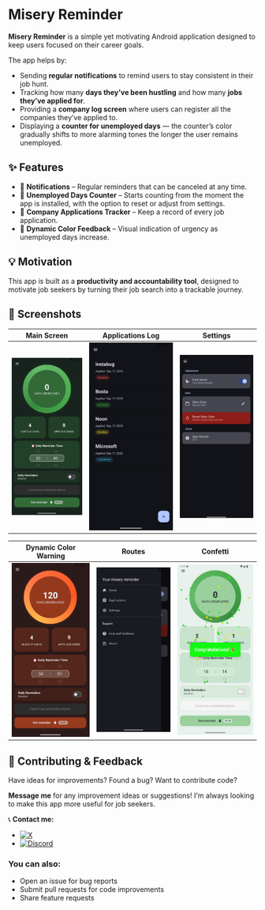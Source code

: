 # Misery Reminder  

**Misery Reminder** is a simple yet motivating Android application designed to keep users focused on their career goals.  

The app helps by:  
- Sending **regular notifications** to remind users to stay consistent in their job hunt.  
- Tracking how many **days they’ve been hustling** and how many **jobs they’ve applied for**.  
- Providing a **company log screen** where users can register all the companies they’ve applied to.  
- Displaying a **counter for unemployed days** — the counter’s color gradually shifts to more alarming tones the longer the user remains unemployed.  

## ✨ Features
- 🔔 **Notifications** – Regular reminders that can be canceled at any time.  
- 📅 **Unemployed Days Counter** – Starts counting from the moment the app is installed, with the option to reset or adjust from settings.  
- 🏢 **Company Applications Tracker** – Keep a record of every job application.  
- 🎨 **Dynamic Color Feedback** – Visual indication of urgency as unemployed days increase.  

## 💡 Motivation
This app is built as a **productivity and accountability tool**, designed to motivate job seekers by turning their job search into a trackable journey.  
## 📱 Screenshots

| Main Screen | Applications Log | Settings |
|-------------|------------------|----------|
| ![Dark Mode](app/sampledata/0_darkmode.png) | ![Applications](app/sampledata/applications.png) | ![Settings](app/sampledata/settings.png) |

| Dynamic Color Warning | Routes | Confetti |
|----------------------|---------|----------|
| ![Dynamic Color Risk](app/sampledata/dynamic_color_for_risk.png) | ![Routes](app/sampledata/routes.png) | ![celebration](app/sampledata/img.png)

## 🤝 Contributing & Feedback

Have ideas for improvements? Found a bug? Want to contribute code? 

**Message me** for any improvement ideas or suggestions! I'm always looking to make this app more useful for job seekers.

📞 **Contact me:**
- [![X](https://img.shields.io/badge/X-black.svg?logo=X&logoColor=white)](https://x.com/BERLINx03)
- [![Discord](https://img.shields.io/badge/Discord-%237289DA.svg?logo=discord&logoColor=white)](https://discord.gg/XZD9xjmbCU)


### You can also:
- Open an issue for bug reports
- Submit pull requests for code improvements
- Share feature requests

